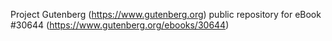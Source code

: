 Project Gutenberg (https://www.gutenberg.org) public repository for eBook #30644 (https://www.gutenberg.org/ebooks/30644)
